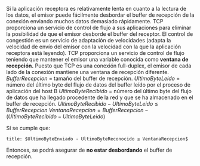 Si la aplicación receptora es relativamente lenta en cuanto a la lectura de los datos, el emisor puede fácilmente desbordar el buffer de recepción de la conexión enviando muchos datos demasiado rápidamente. TCP proporciona un servicio de control de flujo a sus aplicaciones para eliminar la posibilidad de que el emisor desborde el buffer del receptor. El control de congestión es un servicio de adaptación de velocidades (adapta la velocidad de envío del emisor con la velocidad con la que la aplicación receptora está leyendo).
TCP proporciona un servicio de control de flujo teniendo que mantener el emisor una variable conocida como **ventana de recepción.** Puesto que TCP es una conexión full-duplex, el emisor de cada lado de la conexión mantiene una ventana de recepción diferente.
$BufferRecepcion$ = tamaño del buffer de recepción.
$UltimoByteLeido$ = número del último byte del flujo de datos del buffer leído por el proceso de aplicación del host B
$UltimoByteRecibido$ = número del último byte del flujo de datos que ha llegado procedente de la red y que se ha almacenado en el buffer de recepción.
$UltimoByteRecibido - UltimoByteLeido ≤ BufferRecepcion$
$VentanaRecepcion = BufferRecepcion - (UltimoByteRecibido - UltimoByteLeido)$

Sí se cumple que:
```ad-important
title: $UltimoByteEnviado - UltimoByteReconocido ≤ VentanaRecepcion$
```

Entonces, se podrá asegurar de **no estar desbordando** el buffer de recepción.